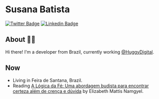 # Susana Batista

[![Twitter Badge](https://img.shields.io/badge/-Twitter-blue?style=flat-square&logo=Twitter&logoColor=white&link=https://www.twitter.com/susanabatistas)](https://www.twitter.com/susanabatistas/)
[![Linkedin Badge](https://img.shields.io/badge/-Linkedin-blue?style=flat-square&logo=Linkedin&logoColor=white&link=https://www.linkedin.com/in/susanabatistas/)](https://www.linkedin.com/in/susanabatistas/)

## About :woman_technologist:

Hi there! I'm a developer from Brazil, currently working [@HuggyDigital](https://github.com/HuggyDigital).

## Now

- Living in Feira de Santana, Brazil.
- Reading [A Lógica da Fé: Uma abordagem budista para encontrar certeza além de crença e dúvida](https://www.goodreads.com/book/show/52716653-a-l-gica-da-f) by Elizabeth Mattis Namgyel.

